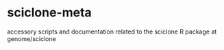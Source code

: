 sciclone-meta
=============

accessory scripts and documentation related to the sciclone R package at genome/sciclone

